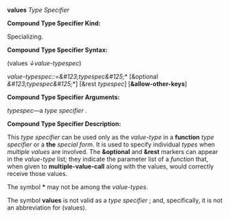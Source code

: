**values** *Type Specifier* 



**Compound Type Specifier Kind:** 



Specializing. 



**Compound Type Specifier Syntax:** 



(values *↓value-typespec*) 



*value-typespec::*=*\&#123;typespec\&#125;*\* [&optional *\&#123;typespec\&#125;*\*] [&rest *typespec*] [**&allow-other-keys**] 



**Compound Type Specifier Arguments:** 



*typespec*—a *type specifier* . 



**Compound Type Specifier Description:** 



This *type specifier* can be used only as the *value-type* in a **function** *type specifier* or a **the** *special form*. It is used to specify individual *types* when *multiple values* are involved. The **&optional** and **&rest** markers can appear in the *value-type* list; they indicate the parameter list of a *function* that, when given to **multiple-value-call** along with the values, would correctly receive those values. 



The symbol **\*** may not be among the *value-types*. 



The symbol **values** is not valid as a *type specifier* ; and, specifically, it is not an abbreviation for (values).  







